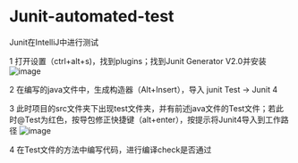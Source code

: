 # Junit-automated-test
Junit在IntelliJ中进行测试

1 打开设置（ctrl+alt+s)，找到plugins；找到Junit Generator V2.0并安装
![image](https://user-images.githubusercontent.com/112142715/187587192-23b8bf4f-6fec-4784-bf7a-66980816dc20.png)

2 在编写的java文件中，生成构造器（Alt+Insert），导入 junit Test -> Junit 4

3 此时项目的src文件夹下出现test文件夹，并有前述java文件的Test文件；若此时@Test为红色，按导包修正快捷键（alt+enter），按提示将Junit4导入到工作路径
![image](https://user-images.githubusercontent.com/112142715/187587663-28ab10c5-758c-4f44-9208-bb3d2cb8abb0.png)

4 在Test文件的方法中编写代码，进行编译check是否通过
